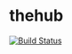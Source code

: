 # thehub

[![Build Status](https://travis-ci.org/she-smashes/thehub.svg?branch=development)](https://travis-ci.org/she-smashes/thehub)
